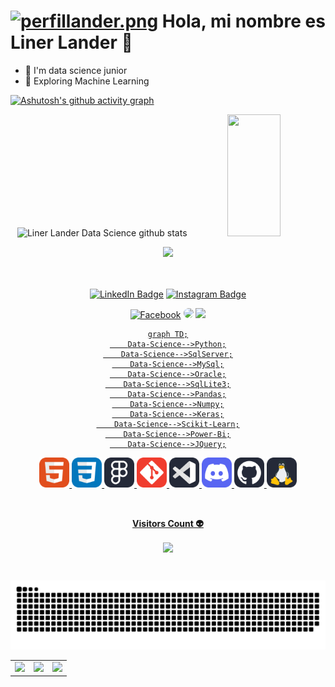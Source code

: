 # [![perfillander.png](https://i.postimg.cc/66dHjt82/perfillander.png)](https://postimg.cc/Th3qh8qf) Hola, mi nombre es Liner Lander 👋
- 🌱 I'm data science junior
- 🔭 Exploring Machine Learning 

<!--------------------------------------------------------------------------------------------------------------------------------------->

[![Ashutosh's github activity graph](https://github-readme-activity-graph.vercel.app/graph?username=linerlander&bg_color=0d1117&color=ffffff&line=00b3ff&point=f9fafa&area=true&hide_border=true)](https://github.com/ashutosh00710/github-readme-activity-graph)

<!--------------------------------------------------------------------------------------------------------------------------------------->

<div align="center">  
  <img width="49%" height="195px" src="https://github-readme-stats.vercel.app/api?username=linerlander&show_icons=true&count_private=true&hide_border=true&title_color=02D9F7FF&icon_color=02D9F7FF&text_color=c9d1d9&bg_color=0d1117" alt="Liner Lander Data Science github stats" /> 
  
  <img width="41%" height="195px" src="https://github-readme-stats.vercel.app/api/top-langs/?username=linerlander&layout=compact&hide_border=true&title_color=02D9F7FF&text_color=02D9F7FF&bg_color=0d1117" />
</div> 

<!--------------------------------------------------------------------------------------------------------------------------------------->

<p align="center">
 <img  src="https://github-readme-streak-stats.herokuapp.com?user=linerlander&theme=tokyonight_duo&hide_border=true"
</p>

<!--------------------------------------------------------------------------------------------------------------------------------------->

<p align="center">
    <br/><br/><a href="https://www.linkedin.com/in/linercullanco" target="_blank"><img src="https://img.shields.io/badge/-LinkedIn-0A0A0B?logo=linkedin&style=for-the-badge&logoColor=white" alt="LinkedIn Badge" /></a>
    <a href="https://www.instagram.com/liner_lander_/" target="_blank"><img src="https://img.shields.io/badge/-Instagram-0A0A0B?logo=instagram&style=for-the-badge&logoColor=white" alt="Instagram Badge" /></a>
</p>

<div align="center">
<div align="center">
<a href="https://facebook.com/tiner27" target="_blank"><img alt="Facebook" src="https://img.shields.io/badge/facebook-%231DA1F2.svg?&style=for-the-badge&logo=facebook&logoColor=white"/></a>
<a href="https://www.youtube.com/channel/UCa9-yYfka2qM9G7qSzZ1NDA" target="_blank"><img src="https://img.shields.io/badge/-youtube-d71e18?style=for-the-badge&logo=youtube&logoColor=white" style="border-radius: 30px"></a> 
<a href="https://www.instagram.com/👽/" target="_blank"><img src="https://img.shields.io/badge/-Instagram-%23E4405F?style=for-the-badge&logo=instagram&logoColor=white"</a> 
  
<!--------------------------------------------------------------------------------------------------------------------------------------->
```mermaid
graph TD;
    Data-Science-->Python;
    Data-Science-->SqlServer;
    Data-Science-->MySql;
    Data-Science-->Oracle;
    Data-Science-->SqlLite3;
    Data-Science-->Pandas;
    Data-Science-->Numpy;
    Data-Science-->Keras;
    Data-Science-->Scikit-Learn;
    Data-Science-->Power-Bi;
    Data-Science-->JQuery;
```

<!--------------------------------------------------------------------------------------------------------------------------------------->
<p align="center">
<img src="https://github.com/tandpfun/skill-icons/blob/main/icons/HTML.svg" width="48" title="HTML"> 
<img src="https://github.com/tandpfun/skill-icons/blob/main/icons/CSS.svg" width="48" title="CSS">   
<img src="https://github.com/tandpfun/skill-icons/blob/main/icons/Figma-Dark.svg" width="48" title="Figma">      
<img src="https://github.com/tandpfun/skill-icons/blob/main/icons/Git.svg" width="48" title="Git">     
<img src="https://github.com/tandpfun/skill-icons/blob/main/icons/VSCode-Dark.svg" width="48" title="Vscode">   
<img src="https://github.com/tandpfun/skill-icons/blob/main/icons/Discord.svg" width="48" title="Discord">   
<img src="https://github.com/tandpfun/skill-icons/blob/main/icons/Github-Dark.svg" width="48" title="Github">    
<img src="https://github.com/tandpfun/skill-icons/blob/main/icons/Linux-Dark.svg" width="48" title="Linux">    
<p/>

<!--------------------------------------------------------------------------------------------------------------------------------------->

<div align="center">
<br><p align="centre"><b>Visitors Count 👽 </b></p>  
<p align="center"><img align="center" src="https://profile-counter.glitch.me/{linerlander}/count.svg" /></p> 
<br>
</div>

<!--------------------------------------------------------------------------------------------------------------------------------------->

![](https://github.com/Platane/snk/raw/output/github-contribution-grid-snake.svg)

<!--------------------------------------------------------------------------------------------------------------------------------------->

<table style="width:100%">
<tr>
<td>
<a href="https://www.youtube.com/watch?v=ZZYZ0zEHfPw&t=279s&ab_channel=Marhuire%E2%99%AA">
<img src="https://i.ytimg.com/vi/ZZYZ0zEHfPw/maxresdefault.jpg">
</a>
</td>
<td>
<a href="https://www.youtube.com/watch?v=ZZYZ0zEHfPw&t=279s&ab_channel=Marhuire%E2%99%AA">
<img src="https://i.ytimg.com/vi/ZZYZ0zEHfPw/maxresdefault.jpg">
</a>
</a>
</td>
<td>
<a href="https://www.youtube.com/watch?v=ZZYZ0zEHfPw&t=279s&ab_channel=Marhuire%E2%99%AA">
<img src="https://i.ytimg.com/vi/ZZYZ0zEHfPw/maxresdefault.jpg">
</a>
</td>
</tr>
<tr>
</table>
<!--------------------------------------------------------------------------------------------------------------------------------------->


